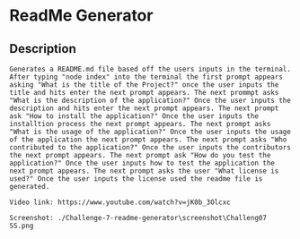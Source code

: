 
# ReadMe Generator

## Description
    Generates a README.md file based off the users inputs in the terminal. After typing "node index" into the terminal the first prompt appears asking "What is the title of the Project?" once the user inputs the title and hits enter the next prompt appears. The next prommpt asks "What is the description of the application?" Once the user inputs the description and hits enter the next prompt appears. The next prompt ask "How to install the application?" Once the user inputs the installtion process the next prompt appears. The next prompt asks "What is the usage of the application?" Once the user inputs the usage of the application the next prompt appears. The next prompt asks "Who contributed to the application?" Once the user inputs the contributors the next prompt appears. The next prompt ask "How do you test the application?" Once the user inputs how to test the application the next prompt appears. The next prompt asks the user "What license is used?" Once the user inputs the license used the readme file is generated.

    Video link: https://www.youtube.com/watch?v=jK0b_3Olcxc

    Screenshot: ./Challenge-7-readme-generator\screenshot\Challeng07 SS.png